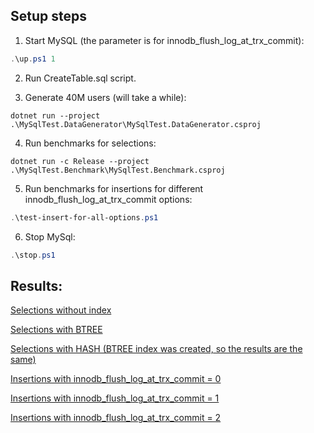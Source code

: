 ## Setup steps

1. Start MySQL (the parameter is for innodb_flush_log_at_trx_commit):
```powershell
.\up.ps1 1
```
2. Run CreateTable.sql script.

3. Generate 40M users (will take a while):
```
dotnet run --project .\MySqlTest.DataGenerator\MySqlTest.DataGenerator.csproj
```

4. Run benchmarks for selections:
```
dotnet run -c Release --project .\MySqlTest.Benchmark\MySqlTest.Benchmark.csproj
```

5. Run benchmarks for insertions for different innodb_flush_log_at_trx_commit options:
```powershell
.\test-insert-for-all-options.ps1
```

6. Stop MySql:
```powershell
.\stop.ps1
```

## Results:

[Selections without index](./results/MySqlTest.Benchmark.DateOfBirthNoIndexBenchmark-report-github.md)

[Selections with BTREE](./results/MySqlTest.Benchmark.DateOfBirthBtreeIndexBenchmark-report-github.md)

[Selections with HASH (BTREE index was created, so the results are the same)](./results/MySqlTest.Benchmark.DateOfBirthBtreeIndexBenchmark-report-github.md)

[Insertions with innodb_flush_log_at_trx_commit = 0](./results/Insert0/MySqlTest.BenchmarkInsert.InsertBenchmark-report-github.md)

[Insertions with innodb_flush_log_at_trx_commit = 1](./results/Insert1/MySqlTest.BenchmarkInsert.InsertBenchmark-report-github.md)

[Insertions with innodb_flush_log_at_trx_commit = 2](./results/Insert2/MySqlTest.BenchmarkInsert.InsertBenchmark-report-github.md)
